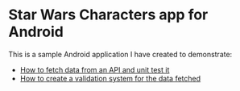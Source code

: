 # Star Wars Characters app for Android

This is a sample Android application I have created to demonstrate:
* [How to fetch data from an API and unit test it](https://android.jlelse.eu/entity-validation-on-android-ab51c61734d8)
* [How to create a validation system for the data fetched ](https://android.jlelse.eu/entity-validation-on-android-ab51c61734d8)
